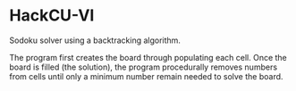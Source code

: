 # HackCU-VI

Sodoku solver using a backtracking algorithm.

The program first creates the board through populating each cell. Once the board is filled (the solution), the program procedurally removes numbers from cells until only a minimum number remain needed to solve the board. 
